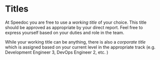 # Titles
At Speedoc you are free to use a *working title* of your choice. This title should be approved as appropriate by your direct report. Feel free to express yourself based on your duties and role in the team.

While your working title can be anything, there is also a *corporate title* which is assigned based on your current level in the appropriate track (e.g. Development Engineer 3, DevOps Engineer 2, etc. )